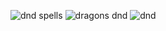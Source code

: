 ![dnd spells](https://github.com/user-attachments/assets/c6b69deb-ccbf-4e07-a977-559d83dd862f)
![dragons dnd](https://github.com/user-attachments/assets/e5824366-cfa8-4eac-9c1f-db049509df13)
![dnd](https://github.com/user-attachments/assets/35e80ce0-161e-41bc-aa82-943ef71d751f)

